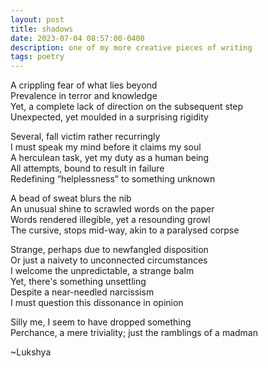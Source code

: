 ```yaml
---
layout: post
title: shadows
date: 2023-07-04 08:57:00-0400
description: one of my more creative pieces of writing
tags: poetry
---
```


A crippling fear of what lies beyond  
Prevalence in terror and knowledge  
Yet, a complete lack of direction on the subsequent step  
Unexpected, yet moulded in a surprising rigidity

Several, fall victim rather recurringly  
I must speak my mind before it claims my soul  
A herculean task, yet my duty as a human being  
All attempts, bound to result in failure  
Redefining “helplessness” to something unknown

A bead of sweat blurs the nib  
An unusual shine to scrawled words on the paper  
Words rendered illegible, yet a resounding growl  
The cursive, stops mid-way, akin to a paralysed corpse

Strange, perhaps due to newfangled disposition  
Or just a naivety to unconnected circumstances  
I welcome the unpredictable, a strange balm  
Yet, there's something unsettling  
Despite a near-needled narcissism  
I must question this dissonance in opinion

Silly me, I seem to have dropped something  
Perchance, a mere triviality; just the ramblings of a madman

~Lukshya
